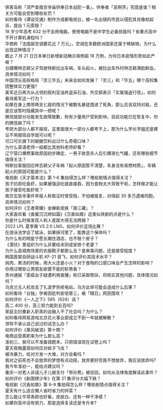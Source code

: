 侠客岛称「须严查南京寺庙供奉日本战犯一事」，供奉者「吴啊萍」究竟是谁？相关方可能会受到哪些处罚？  
如何看待《谭谈交通》制作方成都电视台，被一名出镜的市民以侵犯其肖像权起诉，提出 1 元索赔？  
18 岁少年高考 632 分不会用电脑，使用电脑不是中学生必备技能吗？省重点高中不开计算机课程吗？  
华商称「法国装空调要花近 7 万元」，空调在多数欧洲国家还属于稀缺物，为什么出现这种情况？  
截止 7 月 21 日日本单日新增新冠确诊病例超 18 万例，为何日本疫情形势如此严峻？  
台媒曝林志颖父子驾驶特斯拉出车祸，车头起火，被拉出车外时林志颖满脸鲜血，具体情况如何？  
中国顶尖高校格局「京三华五」未来会如何发展？「京三」和「华五」哪个高校集团整体实力更强?  
美军近日再次从占领的叙利亚油井盗采石油，外交部表示「实属强盗行径」，如何看待美军这一行为？  
如果在身上携带两支匕首的情况下被数名暴徒围进了死角，那么应该双持对敌，还是应该暂时隐藏其中一把呢？  
微信就部分功能发生故障致歉，称有少量用户受到影响，目前功能已在恢复中，你的微信崩了吗？  
考研大部分人都不报班，这里面很大一部分人都考不上，那为什么学长学姐还是建议不用报班自学就可以呢？  
可口可乐旗下的碳酸饮料出过什么奇葩口味？  
为什么英语老师一般都比其他科老师好看？  
辽宁营口爆燃事故原因初步确定，一男子故意杀人后引爆液化气罐，还有哪些细节值得关注？  
特斯拉客服回应林志颖父子车祸「起火原因暂不清楚，车身没有易燃材质」，车辆起火的原因可能是什么？  
电视剧《天才基本法》第 1-6 集拍得怎么样？哪些剧情点值得关注？  
孩子抗拒吃鱼虾，如果被强迫吃就直接吞，因为食物太大导致干呕，怎样做才能让孩子接受吃鱼虾呢？  
南京玄奘寺事件举报人称取证时曾受阻，不怕被报复，对得起 30 多万遇难同胞，具体情况如何？  
如何评价《王者荣耀》金蝉新皮肤「唐三藏」？  
大家喜欢看《香蜜沉沉烬如霜》《沉香如屑》这类仙侠剧的点是什么？  
你是什么时候发现人和人差距大得无法跨越？  
2022 LPL 夏季赛 V5 2:0 LNG，如何评价这场比赛？  
在游泳池学会了蛙泳，如果掉河里了，能靠这个保命吗？  
为什么有的明星宁愿长期住酒店，也不租个房子？  
《潜伏》里组织为什么非要给余则成安排个老婆？  
为什么县城商场里的衣服鞋子都那么丑？是审美问题，还是接受程度？  
韩国首架自研战斗机 KF-21 首飞，如何评价其技术水平？  
炖肉、煮汤的时候，用大火还是小火？对于食物的口感口味会产生怎样的影响？  
你用过哪些让男朋友欲罢不能的斩男香？  
贵州通报「患癌女子疑遭利用直播」称已采取帮扶，将核实其他问题，具体情况如何？  
乌克兰无人机攻击了扎波罗热核电站，乌方此举可能会造成什么后果？  
如何看待「台独」学者因批判安倍晋三，被「精日」网民围攻？  
如何评价《一人之下》585（624）话？  
高二 400 分，高三努力能到五百吗?  
家庭主妇重新入职真的会融入不了社会吗？为什么？  
如何看待网易游戏北京花火事业部成立不到一年就被解散？  
领导不承认自己说过的话怎么办？  
如何评价《乘风破浪》第十期？  
电商运营离职率为什么那么高？  
准初三，我可以不准备错题本，只把错误改在试卷上吗？  
夏天夜晚露营如何应对蚊子飞虫？  
被冷暴力，给对方发一大堆，对方会看吗？  
我对之前死也不会放弃的梦想有点动摇，放弃更好但我不想放弃，我应该放弃吗?  
我今年准初一，能给点建议吗？  
重庆一对老人诉请儿子儿媳支付「带孙费」被驳回，如何从法律角度解读此事件？  
如何评价《新围棋少年》在第 21 集评分大幅下跌？  
电视剧《沉香如屑》第 6-9 集拍得怎么样？哪些剧情点值得关注？  
夏天有什么适合懒人省时省力的拌菜？  
怎么能让平常素颜也好看，皮肤白、还有一种干净感？  
如果你高中没有努力，那是选择复读还是专升本?  
